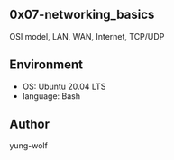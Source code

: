 ## 0x07-networking_basics
OSI model, LAN, WAN, Internet, TCP/UDP

## Environment
- OS: Ubuntu 20.04 LTS
- language: Bash

## Author
yung-wolf
